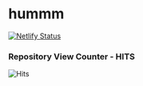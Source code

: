 # hummm

[![Netlify Status](https://api.netlify.com/api/v1/badges/39b578bb-c060-4593-88fe-ae3d103ace31/deploy-status)](https://app.netlify.com/sites/hummbiotech/deploys)

### Repository View Counter - HITS
![Hits](https://hitcounter.pythonanywhere.com/count/tag.svg?url=https://github.com/udiram/humm)
